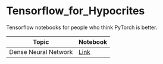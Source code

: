 # Tensorflow_for_Hypocrites

Tensorflow notebooks for people who think PyTorch is better.

| Topic | Notebook |
| ----- | -------- |
| Dense Neural Network | [Link]()|
